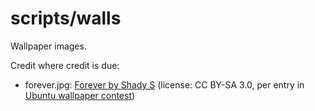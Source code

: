 # scripts/walls

Wallpaper images.

Credit where credit is due:
* forever.jpg: [Forever by Shady S](https://500px.com/photo/60590780/forever-by-shady-s-) (license: CC BY-SA 3.0, per entry in [Ubuntu wallpaper contest](https://www.flickr.com/groups/2535978@N21))
